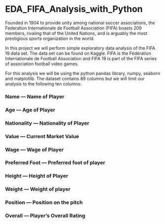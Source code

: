 # EDA_FIFA_Analysis_with_Python
Founded in 1904 to provide unity among national soccer associations, the Federation Internationale de Football Association (FIFA) boasts 209 members, rivaling that of the United Nations, and is arguably the most prestigious sports organization in the world.

In this project we will perform simple exploratory data analysis of the FIFA 19 data set. The data set can be found on Kaggle. FIFA is the Fédération Internationale de Football Association and FIFA 19 is part of the FIFA series of association football video games.

For this analysis we will be using the python pandas library, numpy, seaborn and matplotlib. The dataset contains 89 columns but we will limit our analysis to the following ten columns:

### Name — Name of Player
### Age — Age of Player
### Nationality — Nationality of Player
### Value — Current Market Value
### Wage — Wage of Player
### Preferred Foot — Preferred foot of player
### Height — Height of Player
### Weight — Weight of player
### Position — Position on the pitch
### Overall — Player’s Overall Rating

